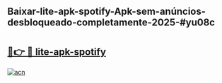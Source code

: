## Baixar-lite-apk-spotify-Apk-sem-anúncios-desbloqueado-completamente-2025-#yu08c

# <h2><a href="https://ainizakaria.my?title=lite-apk-spotify&ref=20M">🔗👉 🔴 lite-apk-spotify</a></h2>

[![acn](https://github.com/user-attachments/assets/0f9c940e-d8b0-45ae-aac7-cd30a18b3e1c)](https://ainizakaria.my?title=lite-apk-spotify&ref=20M)

